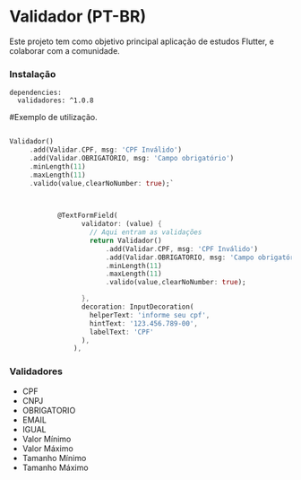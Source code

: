 # Validador (PT-BR)


Este projeto tem como objetivo principal aplicação de estudos Flutter, e colaborar com a comunidade.


### Instalação

```
dependencies:
  validadores: ^1.0.8
```



#Exemplo de utilização.

```dart    

Validador()
     .add(Validar.CPF, msg: 'CPF Inválido')
     .add(Validar.OBRIGATORIO, msg: 'Campo obrigatório')
     .minLength(11)
     .maxLength(11)
     .valido(value,clearNoNumber: true);`
   
```


```dart

            @TextFormField(
                  validator: (value) {
                    // Aqui entram as validações
                    return Validador()
                        .add(Validar.CPF, msg: 'CPF Inválido')
                        .add(Validar.OBRIGATORIO, msg: 'Campo obrigatório')
                        .minLength(11)
                        .maxLength(11)
                        .valido(value,clearNoNumber: true);

                  },
                  decoration: InputDecoration(
                    helperText: 'informe seu cpf',
                    hintText: '123.456.789-00',
                    labelText: 'CPF'
                  ),
                ),

```

### Validadores

- CPF
- CNPJ
- OBRIGATORIO
- EMAIL
- IGUAL
- Valor Mínimo
- Valor Máximo
- Tamanho Mínimo
- Tamanho Máximo
  
     
     